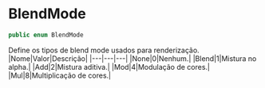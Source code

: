 # BlendMode
```csharp
public enum BlendMode
```
Define os tipos de blend mode usados para renderização.<br />
|Nome|Valor|Descrição|
|---|---|---|
|None|0|Nenhum.|
|Blend|1|Mistura no alpha.|
|Add|2|Mistura aditiva.|
|Mod|4|Modulação de cores.|
|Mul|8|Multiplicação de cores.|
